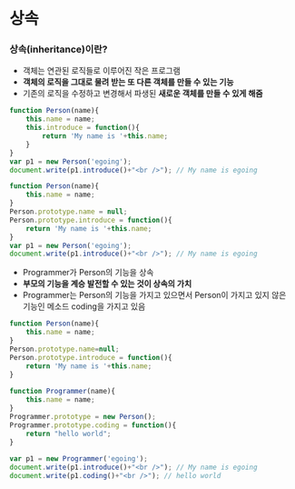 # 상속

### 상속\(inheritance\)이란?

* 객체는 연관된 로직들로 이루어진 작은 프로그램
* **객체의 로직을 그대로 물려 받는 또 다른 객체를 만들 수 있는 기능**
* 기존의 로직을 수정하고 변경해서 파생된 **새로운 객체를 만들 수 있게 해줌**

```javascript
function Person(name){
    this.name = name;
    this.introduce = function(){
        return 'My name is '+this.name; 
    }   
}
var p1 = new Person('egoing');
document.write(p1.introduce()+"<br />"); // My name is egoing
```

```javascript
function Person(name){
    this.name = name;
}
Person.prototype.name = null;  
Person.prototype.introduce = function(){
    return 'My name is '+this.name; 
}
var p1 = new Person('egoing');
document.write(p1.introduce()+"<br />"); // My name is egoing
```

* Programmer가 Person의 기능을 상속
* **부모의 기능을 계승 발전할 수 있는 것이 상속의 가치**
* Programmer는 Person의 기능을 가지고 있으면서 Person이 가지고 있지 않은 기능인 메소드 coding을 가지고 있음 

```javascript
function Person(name){
    this.name = name;
}
Person.prototype.name=null;
Person.prototype.introduce = function(){
    return 'My name is '+this.name; 
}
 
function Programmer(name){
    this.name = name;
}
Programmer.prototype = new Person();
Programmer.prototype.coding = function(){
    return "hello world";
}
 
var p1 = new Programmer('egoing');
document.write(p1.introduce()+"<br />"); // My name is egoing
document.write(p1.coding()+"<br />"); // hello world
```

